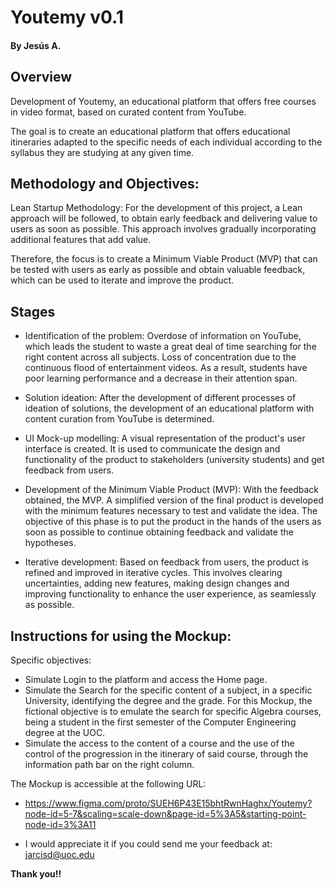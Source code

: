 # Youtemy v0.1
#### By Jesús A.

## Overview

Development of Youtemy, an educational platform that offers free courses in video format, based on curated content from YouTube. 

The goal is to create an educational platform that offers educational itineraries adapted to the specific needs of each individual according to the syllabus they are studying at any given time.

## Methodology and Objectives:

Lean Startup Methodology: For the development of this project, a Lean approach will be followed, to obtain early feedback and delivering value to users as soon as possible. This approach involves gradually incorporating additional features that add value.  

Therefore, the focus is to create a Minimum Viable Product (MVP) that can be tested with users as early as possible and obtain valuable feedback, which can be used to iterate and improve the product. 

## Stages

* Identification of the problem: Overdose of information on YouTube, which leads the student to waste a great deal of time searching for the right content across all subjects. Loss of concentration due to the continuous flood of entertainment videos. As a result, students have poor learning performance and a decrease in their attention span.

* Solution ideation: After the development of different processes of ideation of solutions, the development of an educational platform with content curation from YouTube is determined.

* UI Mock-up modelling: A visual representation of the product's user interface is created. It is used to communicate the design and functionality of the product to stakeholders (university students) and get feedback from users.

* Development of the Minimum Viable Product (MVP): With the feedback obtained, the MVP. A simplified version of the final product is developed with the minimum features necessary to test and validate the idea. The objective of this phase is to put the product in the hands of the users as soon as possible to continue obtaining feedback and validate the hypotheses.

* Iterative development: Based on feedback from users, the product is refined and improved in iterative cycles. This involves clearing uncertainties, adding new features, making design changes and improving functionality to enhance the user experience, as seamlessly as possible.


## Instructions for using the Mockup:
Specific objectives: 
* Simulate Login to the platform and access the Home page.
* Simulate the Search for the specific content of a subject, in a specific University, identifying the degree and the grade. For this Mockup, the fictional objective is to emulate the search for specific Algebra courses, being a student in the first semester of the Computer Engineering degree at the UOC.
* Simulate the access to the content of a course and the use of the control of the progression in the itinerary of said course, through the information path bar on the right column. 

The Mockup is accessible at the following URL:
* https://www.figma.com/proto/SUEH6P43E15bhtRwnHaghx/Youtemy?node-id=5-7&scaling=scale-down&page-id=5%3A5&starting-point-node-id=3%3A11

* I would appreciate it if you could send me your feedback at: jarcisd@uoc.edu 

**Thank you!!**
